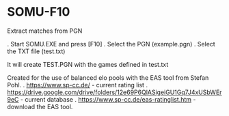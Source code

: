 # SOMU-F10
Extract matches from PGN

. Start SOMU.EXE and press [F10]
. Select the PGN (example.pgn)
. Select the TXT file (test.txt)

It will create TEST.PGN with the games defined in test.txt

Created for the use of balanced elo pools with the EAS tool from Stefan Pohl.
. https://www.sp-cc.de/ - current rating list
. https://drive.google.com/drive/folders/12e69P6QlASigeiGU1Gq7J4xUSbWEr9eC - current database
. https://www.sp-cc.de/eas-ratinglist.htm - download the EAS tool.

